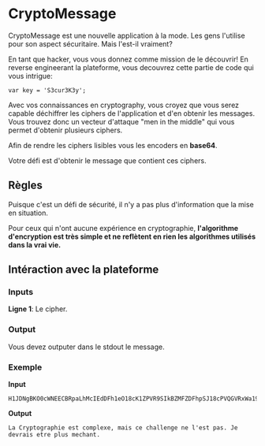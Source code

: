 # CryptoMessage
CryptoMessage est une nouvelle application à la mode. Les gens l'utilise pour son aspect sécuritaire. Mais l'est-il vraiment?

En tant que hacker, vous vous donnez comme mission de le découvrir! En reverse engineerant la plateforme, vous decouvrez cette partie de code qui vous intrigue:

`var key = 'S3cur3K3y';`

Avec vos connaissances en cryptography, vous croyez que vous serez capable déchiffrer les ciphers de l'application et d'en obtenir les messages. Vous trouvez donc un vecteur d'attaque "men in the middle" qui vous permet d'obtenir plusieurs ciphers.

Afin de rendre les ciphers lisibles vous les encoders en **base64**.

Votre défi est d'obtenir le message que contient ces ciphers.

## Règles
Puisque c'est un défi de sécurité, il n'y a pas plus d'information que la mise en situation.

Pour ceux qui n'ont aucune expérience en cryptographie, **l'algorithme d'encryption est très simple et ne reflètent en rien les algorithmes utilisés dans la vrai vie.**

## Intéraction avec la plateforme
### Inputs
**Ligne 1**: Le cipher.

### Output
Vous devez outputer dans le stdout le message.

### Exemple
**Input**
```
H1JDNgBKO0cWNEECBRpaLhMcIEdDFh1eO18cK1ZPVR9SIkBZMFZDFhpSJ18cPVQGVRxWa19eNkAXVQJSOB1ZGVZDERdFOVIQIBMGAQBWa0MVJkBDGBdQI1IXJx0=
```
**Output**
```
La Cryptographie est complexe, mais ce challenge ne l'est pas. Je devrais etre plus mechant.
```